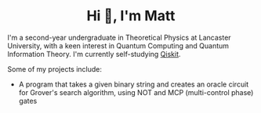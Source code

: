 <h1 align="center">Hi 👋, I'm Matt</h1>

I'm a second-year undergraduate in Theoretical Physics at Lancaster University, with a keen interest in Quantum Computing and Quantum Information Theory. I'm currently self-studying [Qiskit](https://qiskit.org/learn/).

Some of my projects include:
* A program that takes a given binary string and creates an oracle circuit for Grover's search algorithm, using NOT and MCP (multi-control phase) gates

